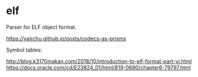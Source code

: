 # elf
Parser for ELF object format.

https://yairchu.github.io/posts/codecs-as-prisms

Symbol tables:

http://blog.k3170makan.com/2018/10/introduction-to-elf-format-part-vi.html
https://docs.oracle.com/cd/E23824_01/html/819-0690/chapter6-79797.html

